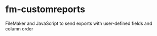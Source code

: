 # fm-customreports
FileMaker and JavaScript to send exports with user-defined fields and column order
